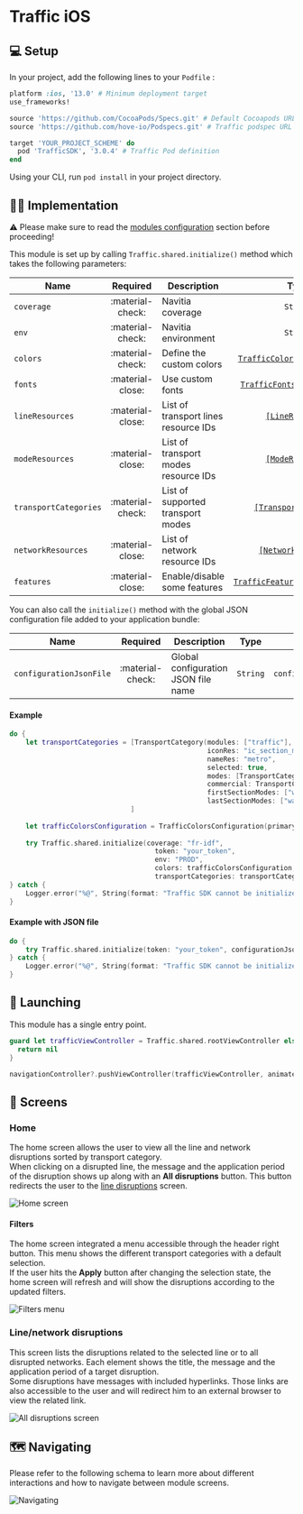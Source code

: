 # Traffic iOS

## 💻 Setup

In your project, add the following lines to your `Podfile` :

```ruby
platform :ios, '13.0' # Minimum deployment target
use_frameworks!

source 'https://github.com/CocoaPods/Specs.git' # Default Cocoapods URL
source 'https://github.com/hove-io/Podspecs.git' # Traffic podspec URL

target 'YOUR_PROJECT_SCHEME' do
  pod 'TrafficSDK', '3.0.4' # Traffic Pod definition
end
```

Using your CLI, run `pod install` in your project directory.

## 👨‍💻  Implementation

⚠️ Please make sure to read the [modules configuration](../../getting_started/#modules-configuration) section before proceeding!<br>

This module is set up by calling `Traffic.shared.initialize()` method which takes the following parameters:

| Name | Required | Description | Type | Example
| --- |:---:| --- | :---: | :---: |
| `coverage`| :material-check: | Navitia coverage | `String` | `fr-idf` |
| `env`| :material-check: | Navitia environment | `String` | `PROD` |
| `colors`| :material-check: | Define the custom colors | [`TrafficColorsConfiguration`](../../getting_started/#traffic-color) | - |
| `fonts`| :material-close: | Use custom fonts | [`TrafficFontsConfiguration`](../../getting_started/#custom-font) | - |
| `lineResources`| :material-close: | List of transport lines resource IDs | [`[LineResource]`](../../getting_started/#line-resource) | - | 
| `modeResources`| :material-close: | List of transport modes resource IDs | [`[ModeResource]`](../../getting_started/#mode-resource) | - | 
| `transportCategories`| :material-check: | List of supported transport modes | [`[TransportCategory]`](../../getting_started/#transport-category) | - |
| `networkResources`| :material-close: | List of network resource IDs | [`[NetworkResource]`](../../getting_started/#network-resource) | - |
| `features`| :material-close: | Enable/disable some features  | [`TrafficFeaturesConfiguration`](../../getting_started/#traffic-features) | - |

You can also call the `initialize()` method with the global JSON configuration file added to your application bundle:

| Name | Required | Description | Type | Example |
| --- |:---:| --- | :---: | :---: |
| `configurationJsonFile`| :material-check: | Global configuration JSON file name | `String` | `configuration.json` |

<h4>Example</h4>

```swift
do {
    let transportCategories = [TransportCategory(modules: ["traffic"],
                                                 iconRes: "ic_section_mode_metro",
                                                 nameRes: "metro",
                                                 selected: true,
                                                 modes: [TransportCategoryMode(physical: TransportPhysicalMode(id: "physical_mode:Metro", nameRes: "metro"),
                                                 commercial: TransportCommercialMode(id: "commercial_mode:Metro", name: "Metro"))],
                                                 firstSectionModes: ["walking"],
                                                 lastSectionModes: ["walking"])
                              ]
                              
    let trafficColorsConfiguration = TrafficColorsConfiguration(primaryColor: "#88819f", secondaryColor: "#8faa96")
                                                                      
    try Traffic.shared.initialize(coverage: "fr-idf",
                                    token: "your_token",
                                    env: "PROD",
                                    colors: trafficColorsConfiguration,
                                    transportCategories: transportCategories)                                                                  
} catch {
    Logger.error("%@", String(format: "Traffic SDK cannot be initialized! %@", error.localizedDescription))
}                                   
```

<h4>Example with JSON file</h4>

```swift
do {
    try Traffic.shared.initialize(token: "your_token", configurationJsonFile: "traffic_configuration.json")                                                               
} catch {
    Logger.error("%@", String(format: "Traffic SDK cannot be initialized! %@", error.localizedDescription))
}                                   
```

## 🚀  Launching

This module has a single entry point. 

```swift
guard let trafficViewController = Traffic.shared.rootViewController else {
  return nil
}

navigationController?.pushViewController(trafficViewController, animated: false)
```

## 📱 Screens

### Home

The home screen allows the user to view all the line and network disruptions sorted by transport category.<br>
When clicking on a disrupted line, the message and the application period of the disruption shows up along with an **All disruptions** button. This button redirects the user to the [line disruptions](#linenetwork-disruptions) screen.

<img class="img-overview" src="/navitia_sdk_docs/assets/img/traffic_ios_home_screen.png" alt="Home screen">

#### Filters

The home screen integrated a menu accessible through the header right button. This menu shows the different transport categories with a default selection.<br>
If the user hits the **Apply** button after changing the selection state, the home screen will refresh and will show the disruptions according to the updated filters.

<img class="img-overview" src="/navitia_sdk_docs/assets/img/traffic_ios_filters_menu.png" alt="Filters menu">

### Line/network disruptions

This screen lists the disruptions related to the selected line or to all disrupted networks. Each element shows the title, the message and the application period of a target disruption.<br>
Some disruptions have messages with included hyperlinks. Those links are also accessible to the user and will redirect him to an external browser to view the related link.

<img class="img-overview" src="/navitia_sdk_docs/assets/img/traffic_ios_all_disruptions_screen.png" alt="All disruptions screen">

## 🗺 Navigating

Please refer to the following schema to learn more about different interactions and how to navigate between module screens.

<img class="img-navigating" src="/navitia_sdk_docs/assets/img/traffic_ios_navigating.png" alt="Navigating">
